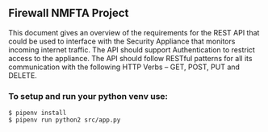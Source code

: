 ## Firewall NMFTA Project

This document gives an overview of the requirements for the REST API that could be used to interface with the Security Appliance that monitors incoming internet traffic. The API should support Authentication to restrict access to the appliance. The API should follow RESTful patterns for all its communication with the following HTTP Verbs – GET, POST, PUT and DELETE.

### To setup and run your python venv use:
```
$ pipenv install
$ pipenv run python2 src/app.py	 
```
